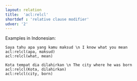 ```yaml
---
layout: relation
title:  'acl:relcl'
shortdef : 'relative clause modifier'
udver: '2'
---
```


Examples in Indonesian:

~~~ sdparse
Saya tahu apa yang kamu maksud \n I know what you mean
acl:relcl(apa, maksud)
acl:relcl(what, mean)
~~~

~~~ sdparse
Kota tempat dia dilahirkan \n The city where he was born
acl:relcl(Kota, dilahirkan)
acl:relcl(city, born)
~~~
<!-- Interlanguage links updated Po 11. listopadu 2024, 20:10:14 CET -->
